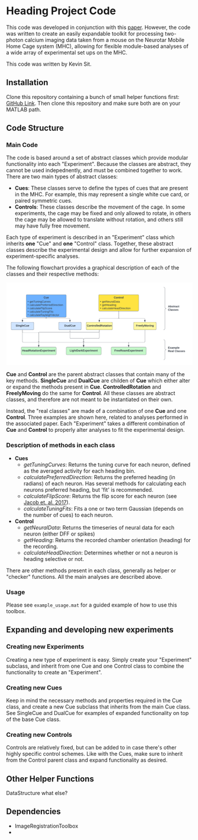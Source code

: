 # Heading Project Code
This code was developed in conjunction with this [paper](https://www.biorxiv.org/content/10.1101/2022.03.25.485865v1).
However, the code was written to create an easily expandable toolkit for processing two-photon calcium imaging data taken from a mouse on the Neurotar Mobile Home Cage system (MHC), allowing for flexible module-based analyses of a wide array of experimental set ups on the MHC.

This code was written by Kevin Sit.

## Installation
Clone this repository containing a bunch of small helper functions first: [GitHub Link](https://github.com/kevinksit/GeneralHelperCode).
Then clone this repository and make sure both are on your MATLAB path.

## Code Structure
### Main Code
The code is based around a set of abstract classes which provide modular functionality into each "Experiment".
Because the classes are abstract, they cannot be used indepednently, and must be combined together to work. There are two main types of abstract classes:

- **Cues**: These classes serve to define the types of cues that are present in the MHC. For example, this may represent a single white cue card, or paired symmetric cues.
- **Controls**: These classes describe the movement of the cage. In some experiments, the cage may be fixed and only allowed to rotate, in others the cage may be allowed to translate without rotation, and others still may have fully free movement.

Each type of experiment is described in an "Experiment" class which inherits **one** "Cue" and **one** "Control" class.
Together, these abstract classes describe the experimental design and allow for further expansion of experiment-specific analyses.

The following flowchart provides a graphical description of each of the classes and their respective methods:

![class flowchart](./flowchart.png)

**Cue** and **Control** are the parent abstract classes that contain many of the key methods.
**SingleCue** and **DualCue** are childen of **Cue** which either alter or expand the methods present in **Cue**.
**ControlledRotation** and **FreelyMoving** do the same for **Control**.
All these classes are abstract classes, and therefore are not meant to be instantiated on their own.

Instead, the "real classes" are made of a combination of one **Cue** and one **Control**.
Three examples are shown here, related to analyses performed in the associated paper. Each "Experiment" takes a different combination of **Cue** and **Control** to properly alter analyses to fit the experimental design.

### Description of methods in each class
- **Cues**
	- *getTuningCurves*: Returns the tuning curve for each neuron, defined as the averaged activity for each heading bin.
	- *calculatePreferredDirection*: Returns the preferred heading (in radians) of each neuron.
Has several methods for calculating each neurons preferred heading, but 'fit' is recommended.
	- *calculateFlipScore*: Returns the flip score for each neuron (see [Jacob et. al. 2017](https://pubmed.ncbi.nlm.nih.gov/27991898/)).
	- *calculateTuningFits*: Fits a one or two term Gaussian (depends on the number of cues) to each neuron.
- **Control**
	- *getNeuralData*: Returns the timeseries of neural data for each neuron (either DFF or spikes)
	- *getHeading*: Returns the recorded chamber orientation (heading) for the recording.
	- *calculateHeadDirection*: Determines whether or not a neuron is heading selective or not.

There are other methods present in each class, generally as helper or "checker" functions. All the main analyses are described above.

### Usage
Please see `example_usage.mat` for a guided example of how to use this toolbox.

## Expanding and developing new experiments
### Creating new Experiments
Creating a new type of experiment is easy.
Simply create your "Experiment" subclass, and inherit from one Cue and one Control class to combine the functionality to create an "Experiment".

### Creating new Cues
Keep in mind the necessary methods and properties required in the Cue class, and create a new Cue subclass that inherits from the main Cue class.
See SingleCue and DualCue for examples of expanded functionality on top of the base Cue class.

### Creating new Controls
Controls are relatively fixed, but can be added to in case there's other highly specific control schemes.
Like with the Cues, make sure to inherit from the Control parent class and expand functionality as desired.


## Other Helper Functions
DataStructure
what else?

## Dependencies
- ImageRegistrationToolbox
- 
